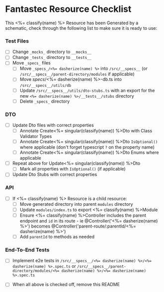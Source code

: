 # Fantastec Resource Checklist

This <%= classify(name) %> Resource has been Generated by a schematic, check through the following list to make sure it is ready to use:

### Test Files

- [ ] Change `_mocks_` directory to `__mocks__`
- [ ] Change `_tests_` directory to `__tests__`
- [ ] Move `_specs_` files
  - [ ] Move `_specs_/<%= dasherize(name) %>` into `/src/__specs__` (or `/src/__specs__/parent-directory/modules` if applicable)
  - [ ] Move _specs_/<%= dasherize(name) %>-db.ts into `/src/__specs__/utils/db`
  - [ ] Update `/src/__specs__/utils/dto-stubs.ts` with an export for the new `<%= dasherize(name) %>/__tests__/stubs` directory
  - [ ] Delete `_specs_` directory

### DTO

- [ ] Update Dto files with correct properties
  - [ ] Annotate Create<%= singular(classify(name)) %>Dto with Class Validator Types
  - [ ] Annotate Create<%= singular(classify(name)) %>Dto `IsOptional()` where applicable (don't forget typescript `?` on the property name)
  - [ ] Annotate Create<%= singular(classify(name)) %>Dto Enums where applicable
- [ ] Repeat above for Update<%= singular(classify(name)) %>Dto
  - [ ] Mark all properties with `IsOptional()` (if applicable)
- [ ] Update Dto Stubs with correct properties

### API

- [ ] If <%= classify(name) %> Resource is a child resource:
  - [ ] Move generated directory into parent `modules` directory
  - [ ] Update `modules/index.ts` to export <%= classify(name) %>Module
  - [ ] Ensure <%= classify(name) %>Controller includes the parent endpoint and `id` in its route - ie @Controller('<%= dasherize(name) %>') becomes @Controller('parent-route/:parentId/<%= dasherize(name) %>')
  - [ ] Add `parentId` to methods as needed

### End-To-End Tests

- [ ] Implement e2e tests in `/src/__specs__/<%= dasherize(name) %>/<%= dasherize(name) %>.spec.ts` or `/src/__specs__/parent-directory/modules/<%= dasherize(name) %>/<%= dasherize(name) %>.spec.ts`

- [ ] When all above is checked off, remove this README

